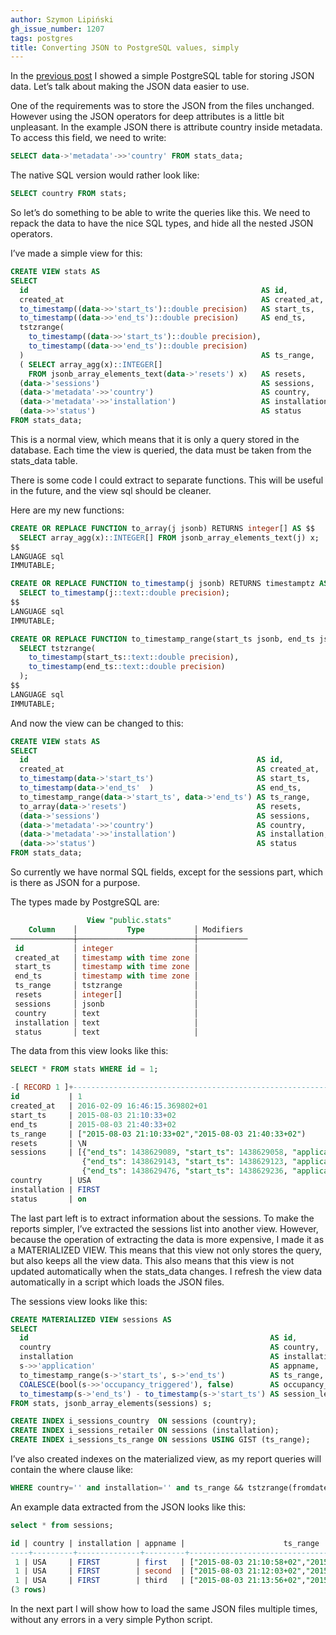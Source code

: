 ```yaml
---
author: Szymon Lipiński
gh_issue_number: 1207
tags: postgres
title: Converting JSON to PostgreSQL values, simply
---
```


In the [previous post](/blog/2016/02/24/storing-statistics-json-data-in) I showed a simple PostgreSQL table for storing JSON data. Let’s talk about making the JSON data easier to use.

One of the requirements was to store the JSON from the files unchanged.
However using the JSON operators for deep attributes is a little bit unpleasant.
In the example JSON there is attribute country inside metadata.
To access this field, we need to write:

```sql
SELECT data->'metadata'->>'country' FROM stats_data;
```

The native SQL version would rather look like:

```sql
SELECT country FROM stats;
```

So let’s do something to be able to write the queries like this.
We need to repack the data to have the nice SQL types, and hide all the nested
JSON operators.

I’ve made a simple view for this:

```sql
CREATE VIEW stats AS
SELECT
  id                                                    AS id,
  created_at                                            AS created_at,
  to_timestamp((data->>'start_ts')::double precision)   AS start_ts,
  to_timestamp((data->>'end_ts')::double precision)     AS end_ts,
  tstzrange(
    to_timestamp((data->>'start_ts')::double precision),
    to_timestamp((data->>'end_ts')::double precision)
  )                                                     AS ts_range,
  ( SELECT array_agg(x)::INTEGER[]
    FROM jsonb_array_elements_text(data->'resets') x)   AS resets,
  (data->'sessions')                                    AS sessions,
  (data->'metadata'->>'country')                        AS country,
  (data->'metadata'->>'installation')                   AS installation,
  (data->>'status')                                     AS status
FROM stats_data;
```

This is a normal view, which means that it is only a query stored in the database.
Each time the view is queried, the data must be taken from the stats_data table.

There is some code I could extract to separate functions.
This will be useful in the future, and the view sql should be cleaner.

Here are my new functions:

```sql
CREATE OR REPLACE FUNCTION to_array(j jsonb) RETURNS integer[] AS $$
  SELECT array_agg(x)::INTEGER[] FROM jsonb_array_elements_text(j) x;
$$
LANGUAGE sql
IMMUTABLE;

CREATE OR REPLACE FUNCTION to_timestamp(j jsonb) RETURNS timestamptz AS $$
  SELECT to_timestamp(j::text::double precision);
$$
LANGUAGE sql
IMMUTABLE;

CREATE OR REPLACE FUNCTION to_timestamp_range(start_ts jsonb, end_ts jsonb) RETURNS tstzrange AS $$
  SELECT tstzrange(
    to_timestamp(start_ts::text::double precision),
    to_timestamp(end_ts::text::double precision)
  );
$$
LANGUAGE sql
IMMUTABLE;
```

And now the view can be changed to this:

```sql
CREATE VIEW stats AS
SELECT
  id                                                   AS id,
  created_at                                           AS created_at,
  to_timestamp(data->'start_ts')                       AS start_ts,
  to_timestamp(data->'end_ts'  )                       AS end_ts,
  to_timestamp_range(data->'start_ts', data->'end_ts') AS ts_range,
  to_array(data->'resets')                             AS resets,
  (data->'sessions')                                   AS sessions,
  (data->'metadata'->>'country')                       AS country,
  (data->'metadata'->>'installation')                  AS installation,
  (data->>'status')                                    AS status
FROM stats_data;
```

So currently we have normal SQL fields, except for the sessions part,
which is there as JSON for a purpose.

The types made by PostgreSQL are:

```sql
                 View "public.stats"
    Column    │           Type           │ Modifiers
──────────────┼──────────────────────────┼───────────
 id           │ integer                  │
 created_at   │ timestamp with time zone │
 start_ts     │ timestamp with time zone │
 end_ts       │ timestamp with time zone │
 ts_range     │ tstzrange                │
 resets       │ integer[]                │
 sessions     │ jsonb                    │
 country      │ text                     │
 installation │ text                     │
 status       │ text                     │
```

The data from this view looks like this:

```sql
SELECT * FROM stats WHERE id = 1;

-[ RECORD 1 ]+----------------------------------------------------------------
id           | 1
created_at   | 2016-02-09 16:46:15.369802+01
start_ts     | 2015-08-03 21:10:33+02
end_ts       | 2015-08-03 21:40:33+02
ts_range     | ["2015-08-03 21:10:33+02","2015-08-03 21:40:33+02")
resets       | \N
sessions     | [{"end_ts": 1438629089, "start_ts": 1438629058, "application": "first"},
                {"end_ts": 1438629143, "start_ts": 1438629123, "application": "second"},
                {"end_ts": 1438629476, "start_ts": 1438629236, "application": "third"}]
country      | USA
installation | FIRST
status       | on
```

The last part left is to extract information about the sessions.
To make the reports simpler, I’ve extracted the sessions list into another view.
However, because the operation of extracting the data is more expensive,
I made it as a MATERIALIZED VIEW. This means that this view not only stores
the query, but also keeps all the view data. This also means that this view
is not updated automatically when the stats_data changes.
I refresh the view data automatically in a script which loads the JSON files.

The sessions view looks like this:

```sql
CREATE MATERIALIZED VIEW sessions AS
SELECT
  id                                                      AS id,
  country                                                 AS country,
  installation                                            AS installation,
  s->>'application'                                       AS appname,
  to_timestamp_range(s->'start_ts', s->'end_ts')          AS ts_range,
  COALESCE(bool(s->>'occupancy_triggered'), false)        AS occupancy_triggered,
  to_timestamp(s->'end_ts') - to_timestamp(s->'start_ts') AS session_length
FROM stats, jsonb_array_elements(sessions) s;

CREATE INDEX i_sessions_country  ON sessions (country);
CREATE INDEX i_sessions_retailer ON sessions (installation);
CREATE INDEX i_sessions_ts_range ON sessions USING GIST (ts_range);
```

I’ve also created indexes on the materialized view, as my report queries will
contain the where clause like:

```sql
WHERE country='' and installation='' and ts_range && tstzrange(fromdate, todate)
```

An example data extracted from the JSON looks like this:

```sql
select * from sessions;

id | country | installation | appname |                      ts_range                       | occupancy_triggered | session_length
----+---------+--------------+---------+-----------------------------------------------------+---------------------+----------------
 1 | USA     | FIRST        | first   | ["2015-08-03 21:10:58+02","2015-08-03 21:11:29+02") | f                   | 00:00:31
 1 | USA     | FIRST        | second  | ["2015-08-03 21:12:03+02","2015-08-03 21:12:23+02") | f                   | 00:00:20
 1 | USA     | FIRST        | third   | ["2015-08-03 21:13:56+02","2015-08-03 21:17:56+02") | f                   | 00:04:00
(3 rows)
```

In the next part I will show how to load the same JSON files multiple times,
without any errors in a very simple Python script.
